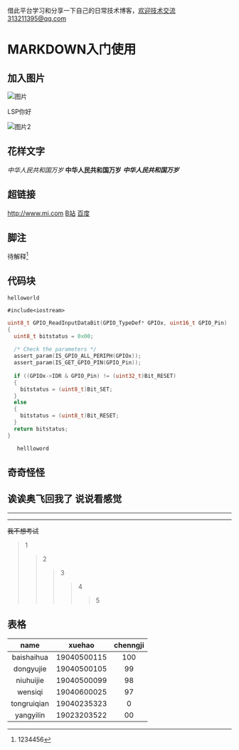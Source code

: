 借此平台学习和分享一下自己的日常技术博客，欢迎技术交流313211395@qq.com
# MARKDOWN入门使用


## 加入图片
![图片](https://images.unsplash.com/photo-1593421816976-c66bf53c99e7?ixid=MXwxMjA3fDB8MHxzZWFyY2h8MXx8JUU1JUI3JUE1JUU1JThFJTgyfGVufDB8fDB8&ixlib=rb-1.2.1&auto=format&fit=crop&w=500&q=60 "这是一个美女")

LSP你好

![图片2](https://images.unsplash.com/photo-1593422012561-4d80036b8bb6?ixid=MXwxMjA3fDB8MHxzZWFyY2h8Mnx8JUU1JUI3JUE1JUU1JThFJTgyfGVufDB8fDB8&ixlib=rb-1.2.1&auto=format&fit=crop&w=500&q=60 "nihaoya")









## 花样文字


*中华人民共和国万岁*
**中华人民共和国万岁**
***中华人民共和国万岁***
## 超链接
<http://www.mi.com>
[B站](www.bilibili.com "点击进入B站")
[百度][wangzhi1]

[wangzhi1]: http://www.baidu.com "垃圾百度广告多"
## 脚注
待解释[^er]




[^er]:1234456


## 代码块
    helloworld
`#include<iostream>`

```C
uint8_t GPIO_ReadInputDataBit(GPIO_TypeDef* GPIOx, uint16_t GPIO_Pin)
{
  uint8_t bitstatus = 0x00;
  
  /* Check the parameters */
  assert_param(IS_GPIO_ALL_PERIPH(GPIOx));
  assert_param(IS_GET_GPIO_PIN(GPIO_Pin)); 
  
  if ((GPIOx->IDR & GPIO_Pin) != (uint32_t)Bit_RESET)
  {
    bitstatus = (uint8_t)Bit_SET;
  }
  else
  {
    bitstatus = (uint8_t)Bit_RESET;
  }
  return bitstatus;
}

   hellloword
```
## 奇奇怪怪
诶诶奥飞回我了
说说看感觉
---
***
___
~~我不想考试~~
>1
>>2
>>>3
>>>>4
>>>>>5

## 表格
|name|xuehao|chenngji|
|:-------:|:------:|:------:|
|baishaihua|19040500115|100|
|dongyujie|19040500105|99|
|niuhuijie|19040500099|98|
|wensiqi|19040600025|97|
|tongruiqian|19040235323|0|
|yangyilin|19023203522|00|























